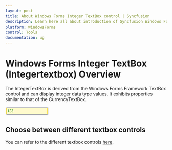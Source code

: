```yaml
---
layout: post
title: About Windows Forms Integer TextBox control | Syncfusion
description: Learn here all about introduction of Syncfusion Windows Forms Integer TextBox (Integertextbox) control, its elements and more details.
platform: WindowsForms
control: Tools
documentation: ug
---
```


# Windows Forms Integer TextBox (Integertextbox) Overview

The IntegerTextBox is derived from the Windows Forms Framework TextBox control and can display integer data type values. It exhibits properties similar to that of the CurrencyTextBox.

![Overview of Syncfusion Integer Text Box in WindowsForms](overview_images/windowsforms-interger-text-box.png) 

## Choose between different textbox controls

You can refer to the different textbox controls [here](https://help.syncfusion.com/windowsforms/numeric-textbox/overview#choose-between-different-textbox-controls).
